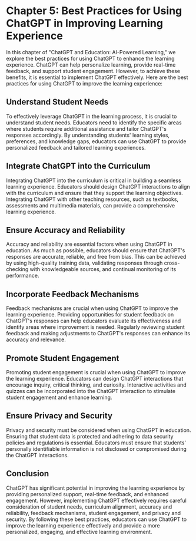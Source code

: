 Chapter 5: Best Practices for Using ChatGPT in Improving Learning Experience
============================================================================

In this chapter of "ChatGPT and Education: AI-Powered Learning," we explore the best practices for using ChatGPT to enhance the learning experience. ChatGPT can help personalize learning, provide real-time feedback, and support student engagement. However, to achieve these benefits, it is essential to implement ChatGPT effectively. Here are the best practices for using ChatGPT to improve the learning experience:

Understand Student Needs
------------------------

To effectively leverage ChatGPT in the learning process, it is crucial to understand student needs. Educators need to identify the specific areas where students require additional assistance and tailor ChatGPT's responses accordingly. By understanding students' learning styles, preferences, and knowledge gaps, educators can use ChatGPT to provide personalized feedback and tailored learning experiences.

Integrate ChatGPT into the Curriculum
-------------------------------------

Integrating ChatGPT into the curriculum is critical in building a seamless learning experience. Educators should design ChatGPT interactions to align with the curriculum and ensure that they support the learning objectives. Integrating ChatGPT with other teaching resources, such as textbooks, assessments and multimedia materials, can provide a comprehensive learning experience.

Ensure Accuracy and Reliability
-------------------------------

Accuracy and reliability are essential factors when using ChatGPT in education. As much as possible, educators should ensure that ChatGPT's responses are accurate, reliable, and free from bias. This can be achieved by using high-quality training data, validating responses through cross-checking with knowledgeable sources, and continual monitoring of its performance.

Incorporate Feedback Mechanisms
-------------------------------

Feedback mechanisms are crucial when using ChatGPT to improve the learning experience. Providing opportunities for student feedback on ChatGPT's responses can help educators evaluate its effectiveness and identify areas where improvement is needed. Regularly reviewing student feedback and making adjustments to ChatGPT's responses can enhance its accuracy and relevance.

Promote Student Engagement
--------------------------

Promoting student engagement is crucial when using ChatGPT to improve the learning experience. Educators can design ChatGPT interactions that encourage inquiry, critical thinking, and curiosity. Interactive activities and quizzes can be incorporated into the ChatGPT interaction to stimulate student engagement and enhance learning.

Ensure Privacy and Security
---------------------------

Privacy and security must be considered when using ChatGPT in education. Ensuring that student data is protected and adhering to data security policies and regulations is essential. Educators must ensure that students' personally identifiable information is not disclosed or compromised during the ChatGPT interactions.

Conclusion
----------

ChatGPT has significant potential in improving the learning experience by providing personalized support, real-time feedback, and enhanced engagement. However, implementing ChatGPT effectively requires careful consideration of student needs, curriculum alignment, accuracy and reliability, feedback mechanisms, student engagement, and privacy and security. By following these best practices, educators can use ChatGPT to improve the learning experience effectively and provide a more personalized, engaging, and effective learning environment.
